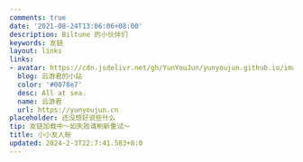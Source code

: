 ```yaml
---
comments: true
date: '2021-08-24T13:06:06+08:00'
description: Biltune 的小伙伴们
keywords: 友链
layout: links
links:
- avatar: https://cdn.jsdelivr.net/gh/YunYouJun/yunyoujun.github.io/images/avatar.jpg
  blog: 云游君的小站
  color: '#0078e7'
  desc: All at sea.
  name: 云游君
  url: https://yunyoujun.cn
placeholder: 还没想好说些什么
tip: 友链加载中～如失败请刷新重试～
title: 小小友人帐
updated: 2024-2-3T22:7:41.583+8:0
---
```

